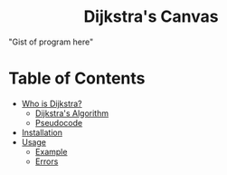 # <div align="center">Dijkstra's Canvas</div>

"Gist of program here"

Table of Contents
=================

<!--ts-->
   * [Who is Dijkstra?](#gh-md-toc)
      * [Dijkstra's Algorithm](#dijkstras-algorithm)
      * [Pseudocode](#pseudocode)
   * [Installation](#table-of-contents)
   * [Usage](#usage)
      * [Example](#stdin)
      * [Errors](#local-files)
<!--te-->
